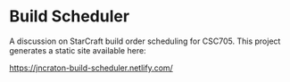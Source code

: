 Build Scheduler
===============

A discussion on StarCraft build order scheduling for CSC705. This project generates a static site available here:

https://jncraton-build-scheduler.netlify.com/
